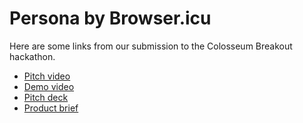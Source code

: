 # Persona by Browser.icu

Here are some links from our submission to the Colosseum Breakout hackathon.

- [Pitch video][founder-intro]
- [Demo video][persona-demo]
- [Pitch deck][pitch-deck]
- [Product brief][product-brief]

[founder-intro]: https://www.loom.com/share/4fc34a12e725445cbbe96e4bf7adadb4?sid=7eebc07c-9688-4d24-b671-ed9cb64c9385
[persona-demo]: https://www.loom.com/share/e42b88677b824a43ac720b79d4290b12?sid=bacbec79-7275-430d-81ee-4df93aa28a67
[pitch-deck]: https://www.canva.com/design/DAGnPDk_uGc/w0YJqXXFQkqKxhktoHTGdA/edit?utm_content=DAGnPDk_uGc&utm_campaign=designshare&utm_medium=link2&utm_source=sharebutton
[product-brief]: https://yanneves.notion.site/Product-Brief-Persona-1ec6224e454280bda688fb815ba06eda
